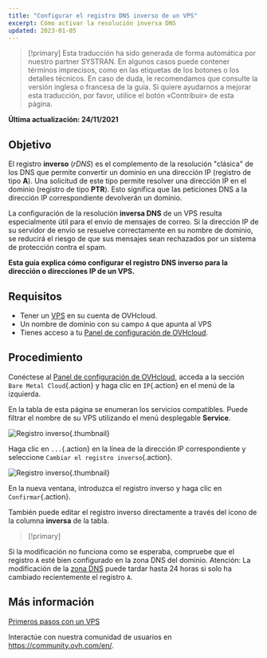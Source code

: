 ```yaml
---
title: "Configurar el registro DNS inverso de un VPS"
excerpt: Cómo activar la resolución inversa DNS
updated: 2023-01-05
---
```


> [!primary]
> Esta traducción ha sido generada de forma automática por nuestro partner SYSTRAN. En algunos casos puede contener términos imprecisos, como en las etiquetas de los botones o los detalles técnicos. En caso de duda, le recomendamos que consulte la versión inglesa o francesa de la guía. Si quiere ayudarnos a mejorar esta traducción, por favor, utilice el botón «Contribuir» de esta página.
> 

**Última actualización: 24/11/2021**

## Objetivo

El registro **inverso** (*rDNS*) es el complemento de la resolución "clásica" de los DNS que permite convertir un dominio en una dirección IP (registro de tipo **A**). Una solicitud de este tipo permite resolver una dirección IP en el dominio (registro de tipo **PTR**). Esto significa que las peticiones DNS a la dirección IP correspondiente devolverán un dominio.

La configuración de la resolución **inversa DNS** de un VPS resulta especialmente útil para el envío de mensajes de correo. Si la dirección IP de su servidor de envío se resuelve correctamente en su nombre de dominio, se reducirá el riesgo de que sus mensajes sean rechazados por un sistema de protección contra el spam.

**Esta guía explica cómo configurar el registro DNS inverso para la dirección o direcciones IP de un VPS.**

## Requisitos

- Tener un [VPS](https://www.ovhcloud.com/es/vps/) en su cuenta de OVHcloud.
- Un nombre de dominio con su campo `A` que apunta al VPS
- Tienes acceso a tu [Panel de configuración de OVHcloud](https://ca.ovh.com/auth/?action=gotomanager&from=https://www.ovh.com/world/&ovhSubsidiary=ws).

## Procedimiento

Conéctese al [Panel de configuración de OVHcloud](https://ca.ovh.com/auth/?action=gotomanager&from=https://www.ovh.com/world/&ovhSubsidiary=ws), acceda a la sección `Bare Metal Cloud`{.action} y haga clic en `IP`{.action} en el menú de la izquierda.

En la tabla de esta página se enumeran los servicios compatibles. Puede filtrar el nombre de su VPS utilizando el menú desplegable **Service**.

![Registro inverso](images/reversecp01.png){.thumbnail}

Haga clic en `...`{.action} en la línea de la dirección IP correspondiente y seleccione `Cambiar el registro inverso`{.action}.

![Registro inverso](images/reversecp02.png){.thumbnail}

En la nueva ventana, introduzca el registro inverso y haga clic en `Confirmar`{.action}.

También puede editar el registro inverso directamente a través del icono de la columna **inversa** de la tabla.

> [!primary]
>
Si la modificación no funciona como se esperaba, compruebe que el registro `A` esté bien configurado en la zona DNS del dominio. Atención: La modificación de la [zona DNS](/pages/web/domains/dns_zone_edit) puede tardar hasta 24 horas si solo ha cambiado recientemente el registro `A`.
>

## Más información <a name="gofurther"></a>

[Primeros pasos con un VPS](/pages/cloud/vps/starting_with_a_vps)

Interactúe con nuestra comunidad de usuarios en <https://community.ovh.com/en/>.
